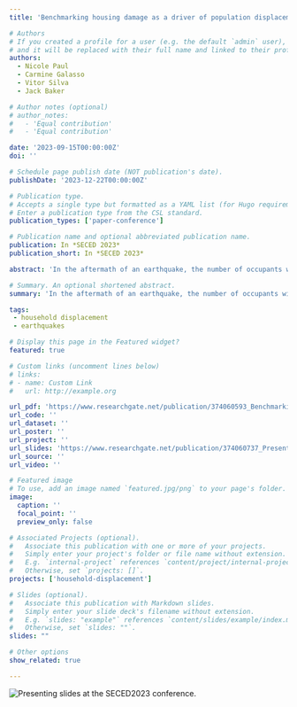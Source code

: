 ```yaml
---
title: 'Benchmarking housing damage as a driver of population displacement following earthquakes'

# Authors
# If you created a profile for a user (e.g. the default `admin` user), write the username (folder name) here
# and it will be replaced with their full name and linked to their profile.
authors:
  - Nicole Paul
  - Carmine Galasso
  - Vitor Silva
  - Jack Baker

# Author notes (optional)
# author_notes:
#   - 'Equal contribution'
#   - 'Equal contribution'

date: '2023-09-15T00:00:00Z'
doi: ''

# Schedule page publish date (NOT publication's date).
publishDate: '2023-12-22T00:00:00Z'

# Publication type.
# Accepts a single type but formatted as a YAML list (for Hugo requirements).
# Enter a publication type from the CSL standard.
publication_types: ['paper-conference']

# Publication name and optional abbreviated publication name.
publication: In *SECED 2023*
publication_short: In *SECED 2023*

abstract: 'In the aftermath of an earthquake, the number of occupants within destroyed housing is often used to approximate the number of people rendered homeless after the event. While this metric can provide rapid situational awareness, more recent research highlights the importance of additional factors beyond housing damage within the scope of household displacement (e.g., utility disruption, housing tenure, place attachment). This study models three recent earthquakes from different geographies (Haiti, Japan, and Nepal) to benchmark housing damage as a driver of population displacement against reported values and mobile location data-based estimates. The results highlight the promise of risk models to realistically estimate population displacement after earthquakes in the emergency phase as compared with official reports, but also indicate a large range of uncertainty in the predicted values. Furthermore, purely basing displacement estimates on housing damage may limit the ability of models to capture protracted displacement compared to more comprehensive models that include other factors influencing population return or alternative approaches such as using mobile location data. Although mobile location data offers potential to quantify displacement duration, the results of this study indicate further need to benchmark and validate such approaches.'

# Summary. An optional shortened abstract.
summary: 'In the aftermath of an earthquake, the number of occupants within destroyed housing is often used to approximate the number of people rendered homeless after the event. While this metric can provide rapid situational awareness, more recent research highlights the importance of additional factors beyond housing damage within the scope of household displacement (e.g., utility disruption, housing tenure, place attachment). This study models three recent earthquakes from different geographies (Haiti, Japan, and Nepal) to benchmark housing damage as a driver of population displacement against reported values and mobile location data-based estimates.' 

tags:
 - household displacement
 - earthquakes

# Display this page in the Featured widget?
featured: true

# Custom links (uncomment lines below)
# links:
# - name: Custom Link
#   url: http://example.org

url_pdf: 'https://www.researchgate.net/publication/374060593_Benchmarking_housing_damage_as_a_driver_of_population_displacement_following_earthquakes'
url_code: ''
url_dataset: ''
url_poster: ''
url_project: ''
url_slides: 'https://www.researchgate.net/publication/374060737_Presentation_reducedpdf'
url_source: ''
url_video: ''

# Featured image
# To use, add an image named `featured.jpg/png` to your page's folder.
image:
  caption: ''
  focal_point: ''
  preview_only: false

# Associated Projects (optional).
#   Associate this publication with one or more of your projects.
#   Simply enter your project's folder or file name without extension.
#   E.g. `internal-project` references `content/project/internal-project/index.md`.
#   Otherwise, set `projects: []`.
projects: ['household-displacement']

# Slides (optional).
#   Associate this publication with Markdown slides.
#   Simply enter your slide deck's filename without extension.
#   E.g. `slides: "example"` references `content/slides/example/index.md`.
#   Otherwise, set `slides: ""`.
slides: ""

# Other options
show_related: true

---
```

![Presenting slides at the SECED2023 conference.](publication/conference-paper/2023_seced.JPG "")
